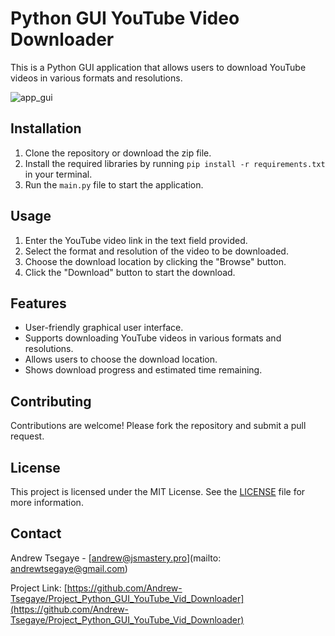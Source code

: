 # Python GUI YouTube Video Downloader

This is a Python GUI application that allows users to download YouTube videos in various formats and resolutions.

![app_gui](https://i.imgur.com/PikBPS2.png)

## Installation

1. Clone the repository or download the zip file.
2. Install the required libraries by running `pip install -r requirements.txt` in your terminal.
3. Run the `main.py` file to start the application.

## Usage

1. Enter the YouTube video link in the text field provided.
2. Select the format and resolution of the video to be downloaded.
3. Choose the download location by clicking the "Browse" button.
3. Click the "Download" button to start the download.

## Features
- User-friendly graphical user interface.
- Supports downloading YouTube videos in various formats and resolutions.
- Allows users to choose the download location.
- Shows download progress and estimated time remaining.

## Contributing
Contributions are welcome! Please fork the repository and submit a pull request.

## License
This project is licensed under the MIT License. See the [LICENSE]() file for more information.

## Contact
Andrew Tsegaye - [andrew@jsmastery.pro](mailto: andrewtsegaye@gmail.com)

Project Link: [https://github.com/Andrew-Tsegaye/Project_Python_GUI_YouTube_Vid_Downloader](https://github.com/Andrew-Tsegaye/Project_Python_GUI_YouTube_Vid_Downloader)
